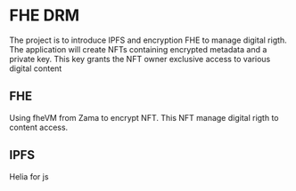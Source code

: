 # FHE DRM
The project is to introduce IPFS and encryption FHE to manage digital rigth.
The application will create NFTs containing encrypted metadata and a private key. This key grants the NFT owner exclusive access to various digital content

## FHE
Using fheVM from Zama to encrypt NFT. This NFT manage digital rigth to content access.

## IPFS
Helia for js
